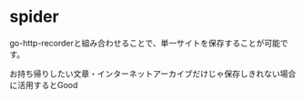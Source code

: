 
# spider

go-http-recorderと組み合わせることで、単一サイトを保存することが可能です。

お持ち帰りしたい文章・インターネットアーカイブだけじゃ保存しきれない場合に活用するとGood

